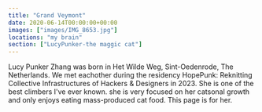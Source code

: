 ```yaml
---
title: "Grand Veymont"
date: 2020-06-14T00:00:00+00:00
images: ["images/IMG_8653.jpg"]
locations: "my brain"
section: ["LucyPunker-the maggic cat"]
---
```


Lucy Punker Zhang was born in Het Wilde Weg, Sint-Oedenrode, The Netherlands.  We met eachother during the residency HopePunk: Reknitting Collective Infrastructures of Hackers & Designers in 2023. She is one of the best climbers I've ever known. she is very focused on her catsonal growth and only enjoys eating mass-produced cat food. This page is for her.
